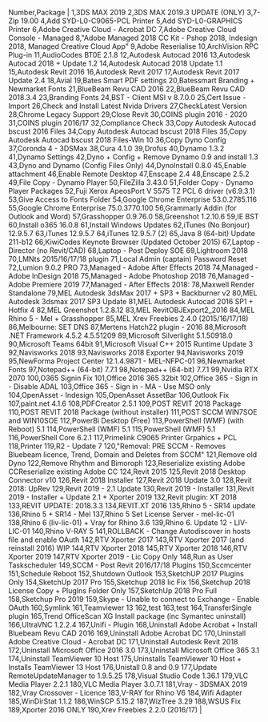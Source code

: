Number,Package                                                                             | 
1,3DS MAX 2019
2,3DS MAX 2019.3 UPDATE (ONLY)
3,7-Zip 19.00
4,Add SYD-L0-C9065-PCL Printer
5,Add SYD-L0-GRAPHICS Printer
6,Adobe Creative Cloud - Acrobat DC
7,Adobe Creative Cloud Console - Managed
8,"Adobe Managed 2018 CC Kit - Pshop 2018, Indesign 2018, Managed Creative Cloud App"
9,Adobe Reserialise
10,ArchVision RPC Plug-in
11,AudioCodes BT0E 2.1.8
12,Autodesk Autocad 2016
13,Autodesk Autocad 2018 + Update 1.2
14,Autodesk Autocad 2018 Update 1.1
15,Autodesk Revit 2016
16,Autodesk Revit 2017
17,Autodesk Revit 2017 Update 2.4
18,Avial
19,Bates Smart PDF settings
20,Batessmart Branding + Newmarket Fonts
21,BlueBeam Revu CAD 2016
22,BlueBeam Revu CAD 2018.3.4
23,Branding Fonts
24,BST - Client MSI v 8.7.0.0
25,Cert Issue - Import
26,Check and Install Latest Nvida Drivers
27,CheckLatest Version
28,Chrome Legacy Support
29,Close Revit
30,COINS plugin 2016 - 2020
31,COINS plugin 2016/17
32,Compliance Check
33,Copy Autodesk Autocad bscust 2016 Files
34,Copy Autodesk Autocad bscust 2018 Files
35,Copy Autodesk Autocad bscust 2018 Files-Win 10
36,Copy Dyno Config
37,Coronda 4 - 3DSMax
38,Cura 4.1.0
39,Drofus
40,Dynamo 1.3.2
41,Dynamo Settings
42,Dyno + Config + Remove Dynamo 0.9 and install 1.3
43,Dyno and Dynamo (Config Files Only)
44,DynoInstall 0.8.0
45,Enable attachment
46,Enable Remote Desktop
47,Enscape 2.4
48,Enscape 2.5.2
49,File Copy - Dynamo Player
50,FileZilla 3.43.0
51,Folder Copy - Dynamo Player Packages
52,Fuji Xerox ApeosPort V 5575 T2 PCL 6 driver (v6.9.3.1)
53,Give Access to Fonts Folder
54,Google Chrome Enterprise 53.0.2785.116
55,Google Chrome Enterprise 75.0.3770.100
56,Grammarly Addin (for Outlook and Word)
57,Grasshopper 0.9.76.0
58,Greenshot 1.2.10.6
59,IE BST
60,Install o365 16.0.8
61,Install Windows Updates
62,iTunes (No Bonjour) 12.9.5.7
63,iTunes 12.9.5.7
64,iTunes 12.9.5.7 (2)
65,Java 8 (64-bit) Update 211-b12
66,KiwiCodes Keynote Browser (Updated October 2015)
67,Laptop - Director (no Revit/CAD)
68,Laptop - Post Deploy SOE
69,Lightroom 2018
70,LMNts 2015/16/17/18 plugin
71,Local Admin (captain) Password Reset
72,Lumion 9.0.2 PRO
73,Managed - Adobe After Effects 2018
74,Managed - Adobe InDesign 2018
75,Managed - Adobe Photoshop 2018
76,Managed - Adobe Premiere 2019
77,Managed - After Effects 2018:
78,Maxwell Render Standalone
79,MEL Autodesk 3dsMax 2017 + SP3 + Backburner v2
80,MEL Autodesk 3dsmax 2017 SP3 Update
81,MEL Autodesk Autocad 2016 SP1 + Hotfix 4
82,MEL Greenshot 1.2.8.12
83,MEL RevitOBJExport2_2016
84,MEL Rhino 5 - Mel + Grasshopper
85,MEL Xrev Freebies 2.4.0 (2015/16/17/18)
86,Melbourne: SET DNS
87,Mertens Hatch22 plugin - 2016
88,Microsoft .NET Framework 4.5.2 4.5.51209
89,Microsoft Silverlight 5.1.50918.0
90,Microsoft Teams 64bit
91,Microsoft Visual C++ 2015 Runtime Update 3
92,Navisworks 2018
93,Navisworks 2018 Exporter
94,Navisworks 2019
95,NewForma Project Center 12.1.4.9871 - MEL-NFPC-01
96,Newmarket Fonts
97,Notepad++ (64-bit) 7.7.1
98,Notepad++ (64-bit) 7.7.1
99,Nvidia RTX 2070
100,O365 Signin Fix
101,Office 2016 365 32bit
102,Office 365 - Sign in - Disable ADAL
103,Office 365 - Sign in - MA - Use MSO only
104,OpenAsset - Indesign
105,OpenAsset AssetBar
106,Outlook Fix
107,paint.net 4.1.6
108,PDFCreator 2.5.1
109,POST REVIT 2018 Package
110,POST REVIT 2018 Package (without installer)
111,POST SCCM WIN7SOE and WIN10SOE
112,PowerBi Desktop (Free)
113,PowerShell (WMF) (with Reboot) 5.1
114,PowerShell (WMF) 5.1
115,PowerShell (WMF) 5.1
116,PowerShell Core 6.2.1
117,Primelink C9065 Printer Grpahics + PCL
118,Printer
119,R2 - Update 7
120,"Removal: PRE SCCM - Removes Bluebeam licence, Trend, Domain and Deletes from SCCM"
121,Remove old Dyno
122,Remove Rhythm and Bimoroph
123,Reserialize existing Adobe CCReserialize existing Adobe CC
124,Revit 2015
125,Revit 2018 Desktop Connector v10
126,Revit 2018 Installer
127,Revit 2018 Update 3.0
128,Revit 2018: UpRev
129,Revit 2019 - 2.1 Update
130,Revit 2019 - Installer
131,Revit 2019 - Installer + Update 2.1 + Xporter 2019
132,Revit plugin:  XT 2018
133,REVIT UPDATE: 2018.3.3
134,REVIT.XT 2016
135,Rhino 5 - SR14 update
136,Rhino 5 + SR14 - Mel
137,Rhino 5 Set License Server - mel-lic-01
138,Rhino 6 (liv-lic-01) + Vray for Rhino 3.6
139,Rhino 6. Update 12 - LIV-LIC-01
140,Rhino V-RAY 5
141,ROLLBACK - Change Autodiscover in hosts file and enable OAuth
142,RTV Xporter 2017
143,RTV Xporter 2017 (and reinstall 2016) WIP
144,RTV Xporter 2018
145,RTV Xporter 2018
146,RTV Xporter 2019
147,RTV Xporter 2019 - Lic Copy Only
148,Run as User Taskscheduler
149,SCCM - Post Revit 2016/17/18 Plugins
150,Sccmcenter
151,Schedule Reboot
152,Shutdown Outlook
153,SketchUP 2017 Plugins Only
154,SketchUp 2017 Pro
155,Sketchup 2018 lic Fix
156,Sketchup 2018 License Copy + PlugIns Folder Only
157,SketchUp 2018 Pro Full
158,Sketchup Pro 2019
159,Skype  - Unable to connect to Exchange - Enable OAuth
160,Symlink
161,Teamviewer 13
162,test
163,test
164,TransferSingle plugin
165,Trend OfficeScan XG Install package (inc Symantec uninstall)
166,UltraVNC 1.2.2.4
167,Unifi - Plugin
168,Uninstall Adobe Acrobat + Install Bluebeam Revu CAD 2016
169,Uninstall Adobe Acrobat DC
170,Uninstall Adobe Creative Cloud - Acrobat DC
171,Uninstall Autodesk Revit 2018
172,Uninstall Microsoft Office 2016 3.0
173,Uninstall Microsoft Office 365 3.1
174,Uninstall TeamViewer 10 Host
175,Uninstalls TeamViewer 10 Host + Installs TeamViewer 13 Host
176,Unistall 0.8 and 0.9
177,Update RemoteUpdateManager to 1.9.5.25
178,Visual Studio Code 1.36.1
179,VLC Media Player 2.2.1
180,VLC Media Player 3.0.7.1
181,Vray - 3DSMAX 2019
182,Vray  Crossover - Licence
183,V-RAY for Rhino V6
184,Wifi Adapter
185,WinDirStat 1.1.2
186,WinSCP 5.15.2
187,WizTree 3.29
188,WSUS Fix
189,Xporter 2016 ONLY
190,Xrev Freebies 2.2.0 (2016/17)
                                     | 
